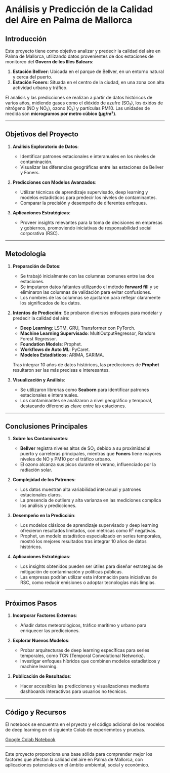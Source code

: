 # Análisis y Predicción de la Calidad del Aire en Palma de Mallorca

## Introducción

Este proyecto tiene como objetivo analizar y predecir la calidad del aire en Palma de Mallorca, utilizando datos provenientes de dos estaciones de monitoreo del **Govern de les Illes Balears**:

1. **Estación Bellver**: Ubicada en el parque de Bellver, en un entorno natural y cerca del puerto.
2. **Estación Foners**: Situada en el centro de la ciudad, en una zona con alta actividad urbana y tráfico.

El análisis y las predicciones se realizan a partir de datos históricos de varios años, midiendo gases como el dióxido de azufre (SO₂), los óxidos de nitrógeno (NO y NO₂), ozono (O₃) y partículas PM10. Las unidades de medida son **microgramos por metro cúbico (µg/m³)**.

---

## Objetivos del Proyecto

1. **Análisis Exploratorio de Datos**:
   - Identificar patrones estacionales e interanuales en los niveles de contaminación.
   - Visualizar las diferencias geográficas entre las estaciones de Bellver y Foners.

2. **Predicciones con Modelos Avanzados**:
   - Utilizar técnicas de aprendizaje supervisado, deep learning y modelos estadísticos para predecir los niveles de contaminantes.
   - Comparar la precisión y desempeño de diferentes enfoques.

4. **Aplicaciones Estratégicas**:
   - Proveer insights relevantes para la toma de decisiones en empresas y gobiernos, promoviendo iniciativas de responsabilidad social corporativa (RSC).

---

## Metodología

1. **Preparación de Datos**:
   - Se trabajó inicialmente con las columnas comunes entre las dos estaciones.
   - Se imputaron datos faltantes utilizando el método **forward fill** y se eliminaron las columnas de validación para evitar confusiones.
   - Los nombres de las columnas se ajustaron para reflejar claramente los significados de los datos.

2. **Intentos de Predicción**:
   Se probaron diversos enfoques para modelar y predecir la calidad del aire:
   - **Deep Learning**: LSTM, GRU, Transformer con PyTorch.
   - **Machine Learning Supervisado**: MultiOutputRegressor, Random Forest Regressor.
   - **Foundation Models**: Prophet.
   - **Workflows de Auto ML**: PyCaret.
   - **Modelos Estadísticos**: ARIMA, SARIMA.

   Tras integrar 10 años de datos históricos, las predicciones de **Prophet** resultaron ser las más precisas e interesantes.

3. **Visualización y Análisis**:
   - Se utilizaron librerías como **Seaborn** para identificar patrones estacionales e interanuales.
   - Los contaminantes se analizaron a nivel geográfico y temporal, destacando diferencias clave entre las estaciones.

---

## Conclusiones Principales

1. **Sobre los Contaminantes**:
   - **Bellver** registra niveles altos de SO₂ debido a su proximidad al puerto y carreteras principales, mientras que **Foners** tiene mayores niveles de NO y PM10 por el tráfico urbano.
   - El ozono alcanza sus picos durante el verano, influenciado por la radiación solar.

2. **Complejidad de los Patrones**:
   - Los datos muestran alta variabilidad interanual y patrones estacionales claros.
   - La presencia de outliers y alta varianza en las mediciones complica los análisis y predicciones.

3. **Desempeño en la Predicción**:
   - Los modelos clásicos de aprendizaje supervisado y deep learning ofrecieron resultados limitados, con métricas como R² negativas.
   - Prophet, un modelo estadístico especializado en series temporales, mostró los mejores resultados tras integrar 10 años de datos históricos.

4. **Aplicaciones Estratégicas**:
   - Los insights obtenidos pueden ser útiles para diseñar estrategias de mitigación de contaminación y políticas públicas.
   - Las empresas podrían utilizar esta información para iniciativas de RSC, como reducir emisiones o adoptar tecnologías más limpias.

---

## Próximos Pasos

1. **Incorporar Factores Externos**:
   - Añadir datos meteorológicos, tráfico marítimo y urbano para enriquecer las predicciones.

2. **Explorar Nuevos Modelos**:
   - Probar arquitecturas de deep learning específicas para series temporales, como TCN (Temporal Convolutional Networks).
   - Investigar enfoques híbridos que combinen modelos estadísticos y machine learning.

3. **Publicación de Resultados**:
   - Hacer accesibles las predicciones y visualizaciones mediante dashboards interactivos para usuarios no técnicos.

---

## Código y Recursos

El notebook se encuentra en el pryecto y el código adicional de los modelos de deep learning en el siguiente Colab de experiemntos y pruebas. 

[Google Colab Notebook](https://colab.research.google.com/drive/1AEBeHzZZPbCc41pmV1_vXBBvvms1tv12?authuser=0#scrollTo=m65_vcW9Af-G)

---

Este proyecto proporciona una base sólida para comprender mejor los factores que afectan la calidad del aire en Palma de Mallorca, con aplicaciones potenciales en el ámbito ambiental, social y económico.
